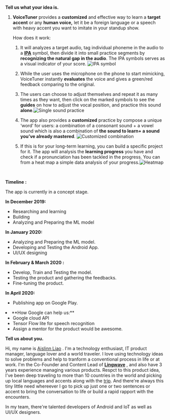 

**Tell us what your idea is.**

1. **VoiceTuner** provides a **customized** and effective way to learn a **target accent** or any **human voice,** let it be a foreign language or a speech with heavy accent you want to imitate in your standup show. 

   

   How does it work: 

   

   1. It will analyzes a target audio, tag individual phoneme in the audio to a [**IPA**](https://en.wikipedia.org/wiki/International_Phonetic_Alphabet) symbol, then divide it into small practice segments by **recognizing the natural gap in the audio**. The IPA symbols serves as a visual indicator of your score. ![IPA symbol](https://github.com/AisLiao/VoiceTuner/blob/master/IPA%20symbol.png)

   2. While the user uses the microphone on the phone to start mimicking, VoiceTuner instantly **evaluates** the voice and gives a green/red feedback comparing to the original.

   3. The users can choose to adjust themselves and repeat it as many times as they want, then click on the marked symbols to see the **guides** on how to adjust the vocal position, and practice this sound **alone**.![Single sound practice](https://github.com/AisLiao/VoiceTuner/blob/master/Single%20sound%20practice.png)

       

      

   4. The app also provides a **customized** practice by compose a unique ‘word’ for users: a combination of a consonant sound + a vowel sound which is also a combination of **the sound to learn+ a sound you’ve already mastered**. ![Customized combination](https://github.com/AisLiao/VoiceTuner/blob/master/Customized%20combination.png)

      
   
   5. If this is for your long-term learning, you can build a specific project for it. The app will analysis the **learning progress** you have and check if a pronunciation has been tackled in the progress. You can from a heat map a simple data analysis of your progress.![Heatmap](https://github.com/AisLiao/VoiceTuner/blob/master/Heatmap.png)

<br>
                                                                                                                                      

**Timeline :**

The app is currently in a concept stage.

**In December 2019:**

- Researching and learning
- Building 
- Analyzing and Preparing the ML model

**In January 2020:**

- Analyzing and Preparing the ML model.
- Developing and Testing the Android App.
- UI/UX designing

**In February & March 2020 :**

- Develop, Train and Testing the model.
- Testing the product and gathering the feedbacks.
- Fine-tuning the product.

**In April 2020:**

- Publishing app on Google Play.

<li>**How Google can help us:**

- Google cloud API 
- Tensor Flow lite for speech recognition
- Assign a mentor for the product would be awesome.



</ol>

**Tell us about you.**

Hi, my name is [Aislinn Liao](https://www.linkedin.com/in/aislinn-liao-42556b90/) . I'm a technology enthusiast, IT product manager, language lover and a world traveler. I love using technology ideas to solve problems and help to tranform a conventional process in life or at work. I'm the Co-Founder and Content Lead of [**Lingwave**](https://www.lingwave.com/) , and also have 3 years experience managing various products. Respct to this product idea, I've been deep traveling to more than 10 countries in the world and picking up local languages and accents along with the [trip](https://www.instagram.com/aislinnliao/?hl=es-la). And there're always this tiny little need whereever I go to pick up just one or two sentences or accent to bring the conversation to life or build a rapid rapport with the encounters. 

In my team, there're talented developers of Android and IoT as well as UI/UX designers. 

